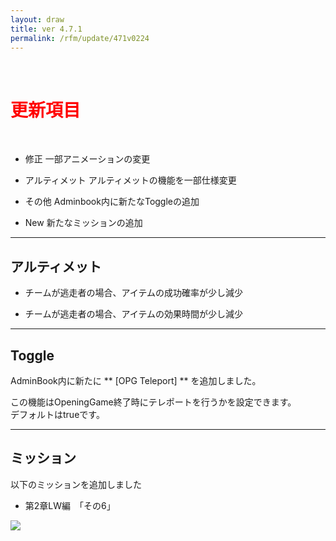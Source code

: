 ```yaml
---
layout: draw
title: ver 4.7.1
permalink: /rfm/update/471v0224
---
```



<br>
<h1 id="1"><font color="red">更新項目</font></h1><br>

+ <span class="red-badge">修正</span> 一部アニメーションの変更

+ <span class="blue-badge">アルティメット</span> アルティメットの機能を一部仕様変更

+ <span class="blue-badge">その他</span> Adminbook内に新たなToggleの追加

+ <span class="green-badge">New</span> 新たなミッションの追加




---------------------  
## アルティメット
  
 + チームが逃走者の場合、アイテムの成功確率が少し減少  
 
 + チームが逃走者の場合、アイテムの効果時間が少し減少

----------------------
## Toggle
  
AdminBook内に新たに ** [OPG Teleport] ** を追加しました。

この機能はOpeningGame終了時にテレポートを行うかを設定できます。  
デフォルトはtrueです。
  
  

----------------------
## ミッション


以下のミッションを追加しました  
  
+ 第2章LW編　「その6」 

<a><img src="http://web.njj12.net/public/images/LW5-3.png"></a><br>
  

